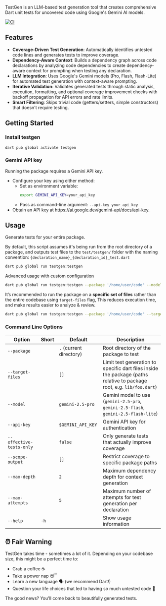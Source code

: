 TestGen is an LLM-based test generation tool that creates comprehensive Dart unit tests for uncovered code using Google's Gemini AI models.

[![CI](https://github.com/AmrAhmed119/dart-testgen/actions/workflows/testgen.yaml/badge.svg)](https://github.com/AmrAhmed119/dart-testgen/actions/workflows/testgen.yaml)

## Features

- **Coverage-Driven Test Generation**: Automatically identifies untested code lines and generates tests to improve coverage.
- **Dependency-Aware Context**: Builds a dependency graph across code declarations by analyzing code dependencies to create dependency-aware context for prompting when testing any declaration.
- **LLM Integration**: Uses Google's Gemini models (Pro, Flash, Flash-Lite) for automated test generation with context-aware prompting.
- **Iterative Validation**: Validates generated tests through static analysis, execution, formatting, and optional coverage improvement checks with backoff propagation for API errors and rate limits.
- **Smart Filtering**: Skips trivial code (getters/setters, simple constructors) that doesn't require testing.

## Getting Started

### Install testgen

```dart
dart pub global activate testgen
```

### Gemini API key

Running the package requires a Gemini API key.
- Configure your key using either method:
  - Set as environment variable:
    ```bash
    export GEMINI_API_KEY=your_api_key
    ```
  - Pass as command-line argument: `--api-key your_api_key`
- Obtain an API key at https://ai.google.dev/gemini-api/docs/api-key.

## Usage

Generate tests for your entire package.

By default, this script assumes it's being run from the root directory of a package, and outputs test files to the `test/testgen/` folder with the naming convention: `{declaration_name}_{declaration_id}_test.dart`

```bash
dart pub global run testgen:testgen
```

Advanced usage with custom configuration
```bash
dart pub global run testgen:testgen --package '/home/user/code' --model gemini-2.5-flash --api-key your_key --max-depth 5 --max-attempts 10 --effective-tests-only
```

It’s recommended to run the package on a **specific set of files** rather than the entire codebase using `target-files` flag, This reduces execution time, and make results easier to analyze & review.
```bash
dart pub global run testgen:testgen --package '/home/user/code' --target-files 'lib/src/foo.dart,lib/src/temp.dart'
```


### Command Line Options

| Option | Short | Default | Description |
|--------|-------|---------|-------------|
| `--package` | | `.` (current directory) | Root directory of the package to test |
| `--target-files` | | `[]` | Limit test generation to specific dart files inside the package (paths relative to package root, e.g. `lib/foo.dart`) |
| `--model` | | `gemini-2.5-pro` | Gemini model to use (`gemini-2.5-pro`, `gemini-2.5-flash`, `gemini-2.5-flash-lite`) |
| `--api-key` | | `$GEMINI_API_KEY` | Gemini API key for authentication |
| `--effective-tests-only` | | `false` | Only generate tests that actually improve coverage |
| `--scope-output` | | `[]` | Restrict coverage to specific package paths |
| `--max-depth` | | `2` | Maximum dependency depth for context generation |
| `--max-attempts` | | `5` | Maximum number of attempts for test generation per declaration |
| `--help` | `-h` | | Show usage information |

## ⏰ Fair Warning

 TestGen takes time - sometimes a lot of it. Depending on your codebase size, this might be a perfect time to:

- Grab a coffee ☕
- Take a power nap 😴
- Learn a new language 🗣️ (we recommend Dart!)
- Question your life choices that led to having so much untested code 🤔

The good news? You'll come back to beautifully generated tests.
